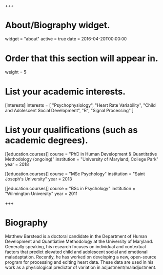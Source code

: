 +++
# About/Biography widget.
widget = "about"
active = true
date = 2016-04-20T00:00:00

# Order that this section will appear in.
weight = 5

# List your academic interests.
[interests]
  interests = [
    "Psychophysiology",
    "Heart Rate Variability",
    "Child and Adolescent Social Development", 
    "R", 
    "Signal Processing"
  ]

# List your qualifications (such as academic degrees).
[[education.courses]]
  course = "PhD in Human Development & Quantitative Methodology (ongoing)"
  institution = "University of Maryland, College Park"
  year = 2018

[[education.courses]]
  course = "MSc Psychology"
  institution = "Saint Joseph's University"
  year = 2013

[[education.courses]]
  course = "BSc in Psychology"
  institution = "Wilmington University"
  year = 2011
 
+++

# Biography

Matthew Barstead is a doctoral candidate in the Department of Human Development and Quantiative Methodology at the University of Maryland. Generally speaking, his research focuses on individual and contextual factors that predict elevated child and adolescent social and emotional maladaptation. Recently, he has worked on developing a new, open-source program for processing and editing heart data. These data are used in his work as a physiological predictor of variation in adjustment/maladjustment.
